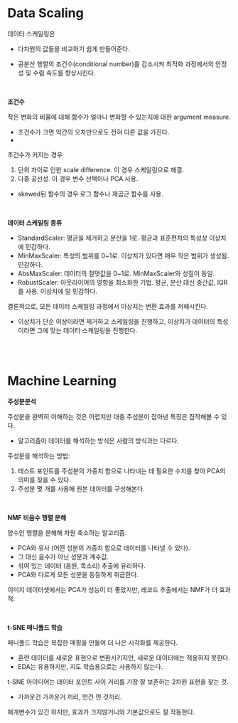 # Data Scaling

데이터 스케일링은

- 다차원의 값들을 비교하기 쉽게 만들어준다.

- 공분산 행렬의 조건수(conditional number)를 감소시켜 최적화 과정에서의 안정성 및 수렴 속도를 향상시킨다.

<br>

**조건수**

작은 변화의 비율에 대해 함수가 얼마나 변화할 수 있는지에 대한 argument measure.

- 조건수가 크면 약간의 오차만으로도 전혀 다른 값을 가진다.
- 

조건수가 커지는 경우

1. 단위 차이로 인한 scale difference. 이 경우 스케일링으로 해결.
2. 다중 공선성. 이 경우 변수 선택이나 PCA 사용.

- skewed된 함수의 경우 로그 함수나 제곱근 함수를 사용.

<br>

**데이터 스케일링 종류**

- StandardScaler: 평균을 제거하고 분산을 1로. 평균과 표준편차의 특성상 이상치에 민감하다.
- MinMaxScaler: 특성의 범위를 0~1로. 이상치가 있다면 매우 작은 범위가 생성됨. 민감하다.
- AbsMaxScaler: 데이터의 절댓값을 0~1로. MinMaxScaler와 성질이 동일.
- RobustScaler: 아웃라이어의 영향을 최소화한 기법. 평균, 분산 대신 중간값, IQR를 사용. 이상치에 덜 민감하다.



결론적으로, 모든 데이터 스케일링 과정에서 이상치는 변환 효과를 저해시킨다.

- 이상치가 단순 이상이라면 제거하고 스케일링을 진행하고, 이상치가 데이터의 특성이라면 그에 맞는 데이터 스케일링을 진행한다.

<br><br>

# Machine Learning

**주성분분석**

주성분을 완벽히 이해하는 것은 어렵지만 대충 주성분이 잡아낸 특징은 짐작해볼 수 있다.

- 알고리즘이 데이터를 해석하는 방식은 사람의 방식과는 다르다.



주성분을 해석하는 방법:

1. 테스트 포인트를 주성분의 가중치 합으로 나타내는 데 필요한 수치를 찾아 PCA의 의미를 찾을 수 있다. 
2. 주성분 몇 개를 사용해 원본 데이터를 구성해본다.

<br>

**NMF 비음수 행렬 분해**

양수인 행렬을 분해해 차원 축소하는 알고리즘.

- PCA와 유사 (어떤 성분의 가중치 합으로 데이터를 나타낼 수 있다).
- 그 대신 음수가 아닌 성분과 계수값. 
- 섞여 있는 데이터 (음원, 목소리) 추출에 유리하다.
- PCA와 다르게 모든 성분을 동등하게 취급한다.

이미지 데이터셋에서는 PCA가 성능이 더 좋았지만, 레코드 추출에서는 NMF가 더 효과적.

<br>

**t-SNE 매니폴드 학습**

매니폴드 학습은 복잡한 매핑을 만들어 더 나은 시각화를 제공한다.

- 훈련 데이터를 새로운 표현으로 변환시키지만, 새로운 데이터에는 적용하지 못한다.
- EDA는 유용하지만, 지도 학습용으로는 사용하지 않는다.



t-SNE 아이디어는 데이터 포인트 사이 거리를 가장 잘 보존하는 2차원 표현을 찾는 것. 

- 가까운건 가까운거 끼리, 먼건 먼 것끼리.



매개변수가 있긴 하지만, 효과가 크지않거니와 기본값으로도 잘 작동한다.

